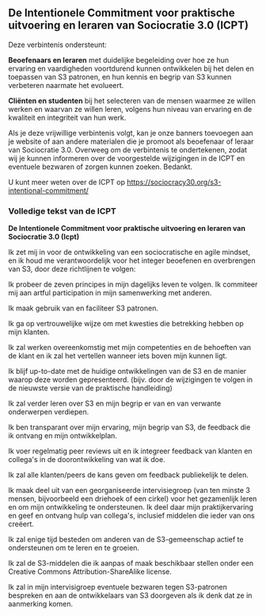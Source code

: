 ## De Intentionele Commitment voor praktische uitvoering en leraren van Sociocratie 3.0 (ICPT)

Deze verbintenis ondersteunt:

**Beoefenaars en leraren** met duidelijke begeleiding over hoe ze hun ervaring en vaardigheden voortdurend kunnen ontwikkelen bij het delen en toepassen van S3 patronen, en hun kennis en begrip van S3 kunnen verbeteren naarmate het evolueert.

**Cliënten en studenten** bij het selecteren van de mensen waarmee ze willen werken en waarvan ze willen leren, volgens hun niveau van ervaring en de kwaliteit en integriteit van hun werk.

Als je deze vrijwillige verbintenis volgt, kan je onze banners toevoegen aan je website of aan andere materialen die je promoot als beoefenaar of leraar van Sociocratie 3.0. Overweeg om de verbintenis te ondertekenen, zodat wij je kunnen informeren over de voorgestelde wijzigingen in de ICPT en eventuele bezwaren of zorgen kunnen zoeken. Bedankt.

U kunt meer weten over de ICPT op <https://sociocracy30.org/s3-intentional-commitment/>

### Volledige tekst van de ICPT

**De Intentionele Commitment voor praktische uitvoering en leraren van Sociocratie 3.0 (Icpt)**

Ik zet mij in voor de ontwikkeling van een sociocratische en agile mindset, en ik houd me verantwoordelijk voor het integer beoefenen en overbrengen van S3, door deze richtlijnen te volgen:

Ik probeer de zeven principes in mijn dagelijks leven te volgen. Ik commiteer mij aan artful participation in mijn samenwerking met anderen.

Ik maak gebruik van en faciliteer S3 patronen.

Ik ga op vertrouwelijke wijze om met kwesties die betrekking hebben op mijn klanten.

Ik zal werken overeenkomstig met mijn competenties en de behoeften van de klant en ik zal het vertellen wanneer iets boven mijn kunnen ligt.

Ik blijf up-to-date met de huidige ontwikkelingen van de S3 en de manier waarop deze worden gepresenteerd. (bijv. door de wijzigingen te volgen in de nieuwste versie van de praktische handleiding)

Ik zal verder leren over S3 en mijn begrip er van en van verwante onderwerpen verdiepen.

Ik ben transparant over mijn ervaring, mijn begrip van S3, de feedback die ik ontvang en mijn ontwikkelplan.

Ik voer regelmatig peer reviews uit en ik integreer feedback van klanten en collega's in de doorontwikkeling van wat ik doe.

Ik zal alle klanten/peers de kans geven om feedback publiekelijk te delen.

Ik maak deel uit van een georganiseerde intervisiegroep (van ten minste 3 mensen, bijvoorbeeld een driehoek of een cirkel) voor het gezamenlijk leren en om mijn ontwikkeling te ondersteunen. Ik deel daar mijn praktijkervaring en geef en ontvang hulp van collega's, inclusief middelen die ieder van ons creëert.

Ik zal enige tijd besteden om anderen van de S3-gemeenschap actief te ondersteunen om te leren en te groeien.

Ik zal de S3-middelen die ik aanpas of maak beschikbaar stellen onder een Creative Commons Attribution-ShareAlike license.

Ik zal in mijn intervisigroep eventuele bezwaren tegen S3-patronen bespreken en aan de ontwikkelaars van S3 doorgeven als ik denk dat ze in aanmerking komen.